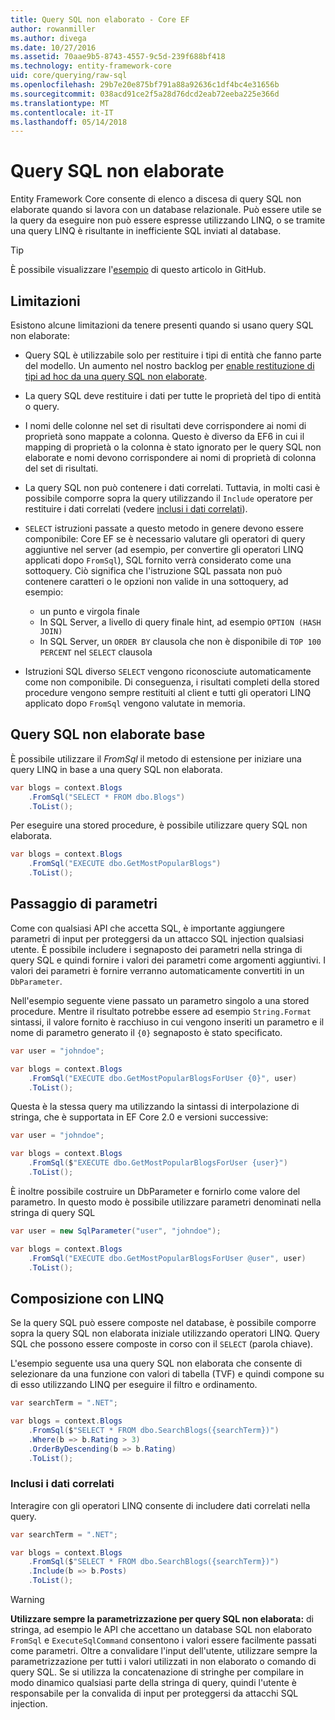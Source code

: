 ```yaml
---
title: Query SQL non elaborato - Core EF
author: rowanmiller
ms.author: divega
ms.date: 10/27/2016
ms.assetid: 70aae9b5-8743-4557-9c5d-239f688bf418
ms.technology: entity-framework-core
uid: core/querying/raw-sql
ms.openlocfilehash: 29b7e20e875bf791a88a92636c1df4bc4e31656b
ms.sourcegitcommit: 038acd91ce2f5a28d76dcd2eab72eeba225e366d
ms.translationtype: MT
ms.contentlocale: it-IT
ms.lasthandoff: 05/14/2018
---
```

# <a name="raw-sql-queries"></a>Query SQL non elaborate

Entity Framework Core consente di elenco a discesa di query SQL non elaborate quando si lavora con un database relazionale. Può essere utile se la query da eseguire non può essere espresse utilizzando LINQ, o se tramite una query LINQ è risultante in inefficiente SQL inviati al database.

> [!TIP]  
> È possibile visualizzare l'[esempio](https://github.com/aspnet/EntityFramework.Docs/tree/master/samples/core/Querying) di questo articolo in GitHub.

## <a name="limitations"></a>Limitazioni

Esistono alcune limitazioni da tenere presenti quando si usano query SQL non elaborate:
* Query SQL è utilizzabile solo per restituire i tipi di entità che fanno parte del modello. Un aumento nel nostro backlog per [enable restituzione di tipi ad hoc da una query SQL non elaborate](https://github.com/aspnet/EntityFramework/issues/1862).

* La query SQL deve restituire i dati per tutte le proprietà del tipo di entità o query.

* I nomi delle colonne nel set di risultati deve corrispondere ai nomi di proprietà sono mappate a colonna. Questo è diverso da EF6 in cui il mapping di proprietà o la colonna è stato ignorato per le query SQL non elaborate e nomi devono corrispondere ai nomi di proprietà di colonna del set di risultati.

* La query SQL non può contenere i dati correlati. Tuttavia, in molti casi è possibile comporre sopra la query utilizzando il `Include` operatore per restituire i dati correlati (vedere [inclusi i dati correlati](#including-related-data)).

* `SELECT` istruzioni passate a questo metodo in genere devono essere componibile: Core EF se è necessario valutare gli operatori di query aggiuntive nel server (ad esempio, per convertire gli operatori LINQ applicati dopo `FromSql`), SQL fornito verrà considerato come una sottoquery. Ciò significa che l'istruzione SQL passata non può contenere caratteri o le opzioni non valide in una sottoquery, ad esempio:
  * un punto e virgola finale
  * In SQL Server, a livello di query finale hint, ad esempio `OPTION (HASH JOIN)`
  * In SQL Server, un `ORDER BY` clausola che non è disponibile di `TOP 100 PERCENT` nel `SELECT` clausola

* Istruzioni SQL diverso `SELECT` vengono riconosciute automaticamente come non componibile. Di conseguenza, i risultati completi della stored procedure vengono sempre restituiti al client e tutti gli operatori LINQ applicato dopo `FromSql` vengono valutate in memoria. 

## <a name="basic-raw-sql-queries"></a>Query SQL non elaborate base

È possibile utilizzare il *FromSql* il metodo di estensione per iniziare una query LINQ in base a una query SQL non elaborata.

<!-- [!code-csharp[Main](samples/core/Querying/Querying/RawSQL/Sample.cs)] -->
``` csharp
var blogs = context.Blogs
    .FromSql("SELECT * FROM dbo.Blogs")
    .ToList();
```

Per eseguire una stored procedure, è possibile utilizzare query SQL non elaborata.

<!-- [!code-csharp[Main](samples/core/Querying/Querying/RawSQL/Sample.cs)] -->
``` csharp
var blogs = context.Blogs
    .FromSql("EXECUTE dbo.GetMostPopularBlogs")
    .ToList();
```

## <a name="passing-parameters"></a>Passaggio di parametri

Come con qualsiasi API che accetta SQL, è importante aggiungere parametri di input per proteggersi da un attacco SQL injection qualsiasi utente. È possibile includere i segnaposto dei parametri nella stringa di query SQL e quindi fornire i valori dei parametri come argomenti aggiuntivi. I valori dei parametri è fornire verranno automaticamente convertiti in un `DbParameter`.

Nell'esempio seguente viene passato un parametro singolo a una stored procedure. Mentre il risultato potrebbe essere ad esempio `String.Format` sintassi, il valore fornito è racchiuso in cui vengono inseriti un parametro e il nome di parametro generato il `{0}` segnaposto è stato specificato.

<!-- [!code-csharp[Main](samples/core/Querying/Querying/RawSQL/Sample.cs)] -->
``` csharp
var user = "johndoe";

var blogs = context.Blogs
    .FromSql("EXECUTE dbo.GetMostPopularBlogsForUser {0}", user)
    .ToList();
```

Questa è la stessa query ma utilizzando la sintassi di interpolazione di stringa, che è supportata in EF Core 2.0 e versioni successive:

<!-- [!code-csharp[Main](samples/core/Querying/Querying/RawSQL/Sample.cs)] -->
``` csharp
var user = "johndoe";

var blogs = context.Blogs
    .FromSql($"EXECUTE dbo.GetMostPopularBlogsForUser {user}")
    .ToList();
```

È inoltre possibile costruire un DbParameter e fornirlo come valore del parametro. In questo modo è possibile utilizzare parametri denominati nella stringa di query SQL

<!-- [!code-csharp[Main](samples/core/Querying/Querying/RawSQL/Sample.cs)] -->
``` csharp
var user = new SqlParameter("user", "johndoe");

var blogs = context.Blogs
    .FromSql("EXECUTE dbo.GetMostPopularBlogsForUser @user", user)
    .ToList();
```

## <a name="composing-with-linq"></a>Composizione con LINQ

Se la query SQL può essere composte nel database, è possibile comporre sopra la query SQL non elaborata iniziale utilizzando operatori LINQ. Query SQL che possono essere composte in corso con il `SELECT` (parola chiave).

L'esempio seguente usa una query SQL non elaborata che consente di selezionare da una funzione con valori di tabella (TVF) e quindi compone su di esso utilizzando LINQ per eseguire il filtro e ordinamento.

<!-- [!code-csharp[Main](samples/core/Querying/Querying/RawSQL/Sample.cs)] -->
``` csharp
var searchTerm = ".NET";

var blogs = context.Blogs
    .FromSql($"SELECT * FROM dbo.SearchBlogs({searchTerm})")
    .Where(b => b.Rating > 3)
    .OrderByDescending(b => b.Rating)
    .ToList();
```

### <a name="including-related-data"></a>Inclusi i dati correlati

Interagire con gli operatori LINQ consente di includere dati correlati nella query.

<!-- [!code-csharp[Main](samples/core/Querying/Querying/RawSQL/Sample.cs)] -->
``` csharp
var searchTerm = ".NET";

var blogs = context.Blogs
    .FromSql($"SELECT * FROM dbo.SearchBlogs({searchTerm})")
    .Include(b => b.Posts)
    .ToList();
```

> [!WARNING]  
> **Utilizzare sempre la parametrizzazione per query SQL non elaborata:** di stringa, ad esempio le API che accettano un database SQL non elaborato `FromSql` e `ExecuteSqlCommand` consentono i valori essere facilmente passati come parametri. Oltre a convalidare l'input dell'utente, utilizzare sempre la parametrizzazione per tutti i valori utilizzati in non elaborato o comando di query SQL. Se si utilizza la concatenazione di stringhe per compilare in modo dinamico qualsiasi parte della stringa di query, quindi l'utente è responsabile per la convalida di input per proteggersi da attacchi SQL injection.
